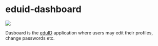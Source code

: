eduid-dashboard
===============

<a href='https://travis-ci.org/SUNET/eduid-dashboard'><img src='https://travis-ci.org/SUNET/eduid-dashboard.svg?branch=master'></a>

Dasboard is the <a href='https://eduid.se/'>eduID</a> application where users may edit their profiles, change passwords etc.
